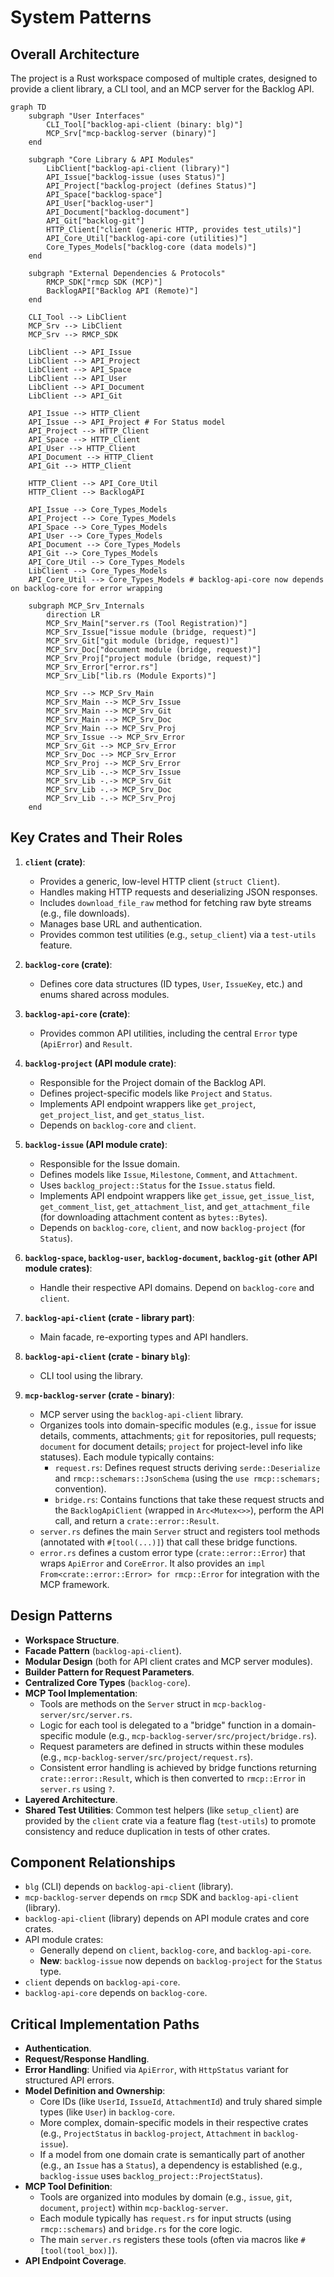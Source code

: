 # System Patterns

## Overall Architecture
The project is a Rust workspace composed of multiple crates, designed to provide a client library, a CLI tool, and an MCP server for the Backlog API.

```mermaid
graph TD
    subgraph "User Interfaces"
        CLI_Tool["backlog-api-client (binary: blg)"]
        MCP_Srv["mcp-backlog-server (binary)"]
    end

    subgraph "Core Library & API Modules"
        LibClient["backlog-api-client (library)"]
        API_Issue["backlog-issue (uses Status)"]
        API_Project["backlog-project (defines Status)"]
        API_Space["backlog-space"]
        API_User["backlog-user"]
        API_Document["backlog-document"]
        API_Git["backlog-git"]
        HTTP_Client["client (generic HTTP, provides test_utils)"]
        API_Core_Util["backlog-api-core (utilities)"]
        Core_Types_Models["backlog-core (data models)"]
    end

    subgraph "External Dependencies & Protocols"
        RMCP_SDK["rmcp SDK (MCP)"]
        BacklogAPI["Backlog API (Remote)"]
    end

    CLI_Tool --> LibClient
    MCP_Srv --> LibClient
    MCP_Srv --> RMCP_SDK

    LibClient --> API_Issue
    LibClient --> API_Project
    LibClient --> API_Space
    LibClient --> API_User
    LibClient --> API_Document
    LibClient --> API_Git

    API_Issue --> HTTP_Client
    API_Issue --> API_Project # For Status model
    API_Project --> HTTP_Client
    API_Space --> HTTP_Client
    API_User --> HTTP_Client
    API_Document --> HTTP_Client
    API_Git --> HTTP_Client

    HTTP_Client --> API_Core_Util
    HTTP_Client --> BacklogAPI

    API_Issue --> Core_Types_Models
    API_Project --> Core_Types_Models
    API_Space --> Core_Types_Models
    API_User --> Core_Types_Models
    API_Document --> Core_Types_Models
    API_Git --> Core_Types_Models
    API_Core_Util --> Core_Types_Models
    LibClient --> Core_Types_Models
    API_Core_Util --> Core_Types_Models # backlog-api-core now depends on backlog-core for error wrapping

    subgraph MCP_Srv_Internals
        direction LR
        MCP_Srv_Main["server.rs (Tool Registration)"]
        MCP_Srv_Issue["issue module (bridge, request)"]
        MCP_Srv_Git["git module (bridge, request)"]
        MCP_Srv_Doc["document module (bridge, request)"]
        MCP_Srv_Proj["project module (bridge, request)"]
        MCP_Srv_Error["error.rs"]
        MCP_Srv_Lib["lib.rs (Module Exports)"]

        MCP_Srv --> MCP_Srv_Main
        MCP_Srv_Main --> MCP_Srv_Issue
        MCP_Srv_Main --> MCP_Srv_Git
        MCP_Srv_Main --> MCP_Srv_Doc
        MCP_Srv_Main --> MCP_Srv_Proj
        MCP_Srv_Issue --> MCP_Srv_Error
        MCP_Srv_Git --> MCP_Srv_Error
        MCP_Srv_Doc --> MCP_Srv_Error
        MCP_Srv_Proj --> MCP_Srv_Error
        MCP_Srv_Lib -.-> MCP_Srv_Issue
        MCP_Srv_Lib -.-> MCP_Srv_Git
        MCP_Srv_Lib -.-> MCP_Srv_Doc
        MCP_Srv_Lib -.-> MCP_Srv_Proj
    end
```

## Key Crates and Their Roles

1.  **`client` (crate)**:
    *   Provides a generic, low-level HTTP client (`struct Client`).
    *   Handles making HTTP requests and deserializing JSON responses.
    *   Includes `download_file_raw` method for fetching raw byte streams (e.g., file downloads).
    *   Manages base URL and authentication.
    *   Provides common test utilities (e.g., `setup_client`) via a `test-utils` feature.

2.  **`backlog-core` (crate)**:
    *   Defines core data structures (ID types, `User`, `IssueKey`, etc.) and enums shared across modules.

3.  **`backlog-api-core` (crate)**:
    *   Provides common API utilities, including the central `Error` type (`ApiError`) and `Result`.

4.  **`backlog-project` (API module crate)**:
    *   Responsible for the Project domain of the Backlog API.
    *   Defines project-specific models like `Project` and `Status`.
    *   Implements API endpoint wrappers like `get_project`, `get_project_list`, and `get_status_list`.
    *   Depends on `backlog-core` and `client`.

5.  **`backlog-issue` (API module crate)**:
    *   Responsible for the Issue domain.
    *   Defines models like `Issue`, `Milestone`, `Comment`, and `Attachment`.
    *   Uses `backlog_project::Status` for the `Issue.status` field.
    *   Implements API endpoint wrappers like `get_issue`, `get_issue_list`, `get_comment_list`, `get_attachment_list`, and `get_attachment_file` (for downloading attachment content as `bytes::Bytes`).
    *   Depends on `backlog-core`, `client`, and now `backlog-project` (for `Status`).

6.  **`backlog-space`, `backlog-user`, `backlog-document`, `backlog-git` (other API module crates)**:
    *   Handle their respective API domains. Depend on `backlog-core` and `client`.

7.  **`backlog-api-client` (crate - library part)**:
    *   Main facade, re-exporting types and API handlers.

8.  **`backlog-api-client` (crate - binary `blg`)**:
    *   CLI tool using the library.

9.  **`mcp-backlog-server` (crate - binary)**:
    *   MCP server using the `backlog-api-client` library.
    *   Organizes tools into domain-specific modules (e.g., `issue` for issue details, comments, attachments; `git` for repositories, pull requests; `document` for document details; `project` for project-level info like statuses). Each module typically contains:
        *   `request.rs`: Defines request structs deriving `serde::Deserialize` and `rmcp::schemars::JsonSchema` (using the `use rmcp::schemars;` convention).
        *   `bridge.rs`: Contains functions that take these request structs and the `BacklogApiClient` (wrapped in `Arc<Mutex<>>`), perform the API call, and return a `crate::error::Result`.
    *   `server.rs` defines the main `Server` struct and registers tool methods (annotated with `#[tool(...)]`) that call these bridge functions.
    *   `error.rs` defines a custom error type (`crate::error::Error`) that wraps `ApiError` and `CoreError`. It also provides an `impl From<crate::error::Error> for rmcp::Error` for integration with the MCP framework.

## Design Patterns
-   **Workspace Structure**.
-   **Facade Pattern** (`backlog-api-client`).
-   **Modular Design** (both for API client crates and MCP server modules).
-   **Builder Pattern for Request Parameters**.
-   **Centralized Core Types** (`backlog-core`).
-   **MCP Tool Implementation**:
    -   Tools are methods on the `Server` struct in `mcp-backlog-server/src/server.rs`.
    -   Logic for each tool is delegated to a "bridge" function in a domain-specific module (e.g., `mcp-backlog-server/src/project/bridge.rs`).
    -   Request parameters are defined in structs within these modules (e.g., `mcp-backlog-server/src/project/request.rs`).
    -   Consistent error handling is achieved by bridge functions returning `crate::error::Result`, which is then converted to `rmcp::Error` in `server.rs` using `?`.
-   **Layered Architecture**.
-   **Shared Test Utilities**: Common test helpers (like `setup_client`) are provided by the `client` crate via a feature flag (`test-utils`) to promote consistency and reduce duplication in tests of other crates.

## Component Relationships
-   `blg` (CLI) depends on `backlog-api-client` (library).
-   `mcp-backlog-server` depends on `rmcp` SDK and `backlog-api-client` (library).
-   `backlog-api-client` (library) depends on API module crates and core crates.
-   API module crates:
    -   Generally depend on `client`, `backlog-core`, and `backlog-api-core`.
    -   **New**: `backlog-issue` now depends on `backlog-project` for the `Status` type.
-   `client` depends on `backlog-api-core`.
-   `backlog-api-core` depends on `backlog-core`.

## Critical Implementation Paths
-   **Authentication**.
-   **Request/Response Handling**.
-   **Error Handling**: Unified via `ApiError`, with `HttpStatus` variant for structured API errors.
-   **Model Definition and Ownership**:
    -   Core IDs (like `UserId`, `IssueId`, `AttachmentId`) and truly shared simple types (like `User`) in `backlog-core`.
    -   More complex, domain-specific models in their respective crates (e.g., `ProjectStatus` in `backlog-project`, `Attachment` in `backlog-issue`).
    -   If a model from one domain crate is semantically part of another (e.g., an `Issue` has a `Status`), a dependency is established (e.g., `backlog-issue` uses `backlog_project::ProjectStatus`).
-   **MCP Tool Definition**:
    -   Tools are organized into modules by domain (e.g., `issue`, `git`, `document`, `project`) within `mcp-backlog-server`.
    -   Each module typically has `request.rs` for input structs (using `rmcp::schemars`) and `bridge.rs` for the core logic.
    -   The main `server.rs` registers these tools (often via macros like `#[tool(tool_box)]`).
-   **API Endpoint Coverage**.
